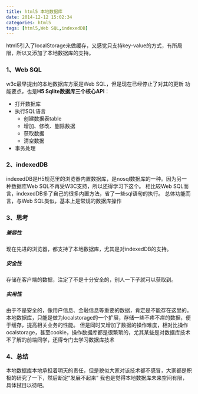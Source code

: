 ```yaml
---
title: html5 本地数据库
date: 2014-12-12 15:02:34
categories: html5
tags: [html5,Web SQL,indexedDB]
---
```


html5引入了localStorage来做缓存，又感觉只支持key-value的方式，有所局限，所以又添加了本地数据库的支持。

### 1、Web SQL

w3c最早提出的本地数据库方案是Web SQL，但是现在已经停止了对其的更新
功能要点，也是**H5 Sqlite数据库三个核心API**：
* 打开数据库
* 执行SQL语言
	* 创建数据表table
	* 增加、修改、删除数据
	* 获取数据
	* 清空数据
* 事务处理

<!-- more -->

### 2、indexedDB

indexedDB是H5规范里的浏览器内置数据库，是nosql数据库的一种。因为另一种数据库Web SQL不再受W3C支持，所以还得学习下这个。
相比较Web SQL而言，indexedDB多了自己的很多内置方法，省了一些sql语句的执行。
总体功能而言，与Web SQL类似，基本上是常规的数据库操作

### 3、思考

##### 兼容性

现在先进的浏览器，都支持了本地数据库，尤其是对indexedDB的支持。

##### 安全性

存储在客户端的数据，注定了不是十分安全的，别人一下子就可以获取到。

##### 实用性

由于不是安全的，像用户信息、金融信息等重要的数据，肯定是不能存在这里的。
本地数据库，只能是做为localstorage的一个扩展，存储一些不疼不痒的数据，便于缓存，提高相关业务的性能。
但是同时又增加了数据的操作难度，相对比操作ocalstorage，甚至cookie，操作数据库都是很繁琐的，尤其某些是对数据库技术不了解的前端同学，还得专门去学习数据库技术

### 4、总结

本地数据库本地承担着明天的责任，但是貌似大家对该技术都不感冒，大家都是积极的研究了一下，然后断定“发展不起来”
我也是觉得本地数据库未来空间有限，具体拭目以待吧。

